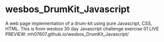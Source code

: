 # wesbos_DrumKit_Javascript
A web page implementation of a drum-kit using pure Javascript, CSS, HTML. This is from wesbos 30 day Javascript challenge exercise 01
LIVE PREVIEW: mh07607.github.io/wesbos_DrumKit_Javascript/
